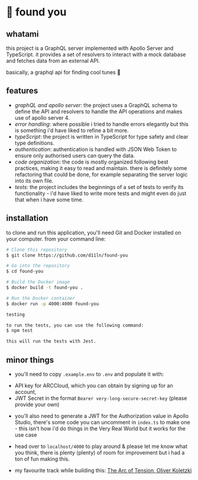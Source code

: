 # 🎹 found you

## whatami

this project is a GraphQL server implemented with Apollo Server and TypeScript. it provides a set of resolvers to interact with a mock database and fetches data from an external API.

basically, a graphql api for finding cool tunes 🥁

## features

- *graphQL and apollo server*: the project uses a GraphQL schema to define the API and resolvers to handle the API operations and makes use of apollo server 4.
- *error handling*: where possible i tried to handle errors elegantly but this is something i'd have liked to refine a bit more.
- *typeScript*: the project is written in TypeScript for type safety and clear type definitions.
- *authentication*: authentication is handled with JSON Web Token to ensure only authorised users can query the data.
- *code organization*: the code is mostly organized following best practices, making it easy to read and maintain. there is definitely some refactoring that could be done, for example separating the server logic into its own file.
- *tests*: the project includes the beginnings of a set of tests to verify its functionality - i'd have liked to write more tests and might even do just that when i have some time.

## installation

to clone and run this application, you'll need Git and Docker installed on your computer. from your command line:

```bash
# Clone this repository
$ git clone https://github.com/d11ln/found-you

# Go into the repository
$ cd found-you

# Build the Docker image
$ docker build -t found-you .

# Run the Docker container
$ docker run -p 4000:4000 found-you

testing

to run the tests, you can use the following command:
$ npm test

this will run the tests with Jest. 

```

## minor things

* you'll need to copy `.example.env` to `.env` and populate it with:
- API key for ARCCloud, which you can obtain by signing up for an account,
- JWT Secret in the format `Bearer very-long-secure-secret-key` (please provide your own)

* you'll also need to generate a JWT for the Authorization value in Apollo Studio, there's some code you can uncomment in `index.ts` to make one - this isn't how i'd do things in the Very Real World but it works for the use case

* head over to `localhost/4000` to play around & please let me know what you think, there is plenty (plenty) of room for improvement but i had a ton of fun making this. 

* my favourite track while building this: [The Arc of Tension, Oliver Koletzki](https://youtu.be/XOoCxv7qWf4?si=XScbYi0I6tfzB-6p)
